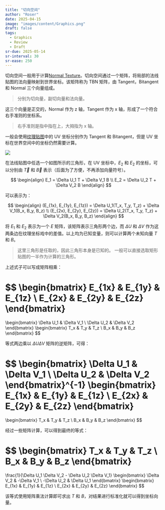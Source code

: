 ```yaml
---
title: "切向空间"
author: "Roser"
date: 2025-04-15
image: "images/content/Graphics.png"
draft: false
tags:
  - Graphics
  - Review
  - Draft
sr-due: 2025-05-14
sr-interval: 30
sr-ease: 250
---
```

切向空间一般用于计算[Normal Texture](../OpenGL/Lighting/Normal%20Texture.md)。切向空间通过一个矩阵，将局部的法线贴图的法向量映射到世界坐标。该矩阵称为  TBN 矩阵，由 Tangent，Bitangent 和 Normal 三个向量组成。

> 分别为切向量，副切向量和法向量。

这三个向量是正交的，Normal 作为 z 轴，Tangent 作为 x 轴，形成了一个符合右手准则的坐标系。

> 右手准则是指中指在上，大拇指为 x 轴。

 一般会使用[纹理贴图](../OpenGL/纹理贴图.md)中的 UV 坐标分别作为 Tangent 和 Bitangent，但是 UV 坐标在世界空间中的坐标仍然需要计算。

![](../OpenGL/image/法线贴图三角形计算切向空间.png)

在法线贴图中任选一个如图所示的三角形，在 UV 坐标中，$E_2$ 和 $E_2$ 的坐标，可以分别由 $\vec{T}$  和 $\vec{B}$ 表示（后面为了方便，不再添加向量符号）。 

$$
\begin{align}
E_1 = \Delta U_1 T + \Delta V_1 B \\
E_2 = \Delta U_2 T + \Delta V_2 B
\end{align}
$$

可以表示为：

$$
\begin{align}
(E_{1x}, E_{1y}, E_{1z}) = \Delta U_1(T_x, T_y, T_z) + \Delta V_1(B_x, B_y, B_z)
\\
(E_{2x}, E_{2y}, E_{2z}) = \Delta U_2(T_x, T_y, T_z) + \Delta V_2(B_x, B_y, B_z)
\end{align}
$$

将 $E_1$ 和 $E_2$ 表示为一个 $E$ 矩阵，该矩阵表示三角形两个边，而 $\Delta U$ 和 $\Delta V$ 作为这两条边在纹理坐标戏中的差值。以上均为已知变量，则可以计算两个未知向量 $T$ 和 $B$。

> 这里三角形是任取的，因此三角形本身是已知的。
> 一般可以直接选取矩形贴图的一半作为计算的三角形。

上述式子可以写成矩阵相乘：

$$
\begin{bmatrix}
E_{1x} & E_{1y} & E_{1z} \\
E_{2x} & E_{2y} & E_{2z}
\end{bmatrix}
=
\begin{bmatrix}
\Delta U_1 & \Delta V_1 \\
\Delta U_2 & \Delta V_2
\end{bmatrix}
\begin{bmatrix}
T_x & T_y & T_z \\
B_x & B_y & B_z
\end{bmatrix}
$$

等式两边乘以 $\Delta U \Delta V$ 矩阵的逆矩阵，可得：

$$
\begin{bmatrix}
\Delta U_1 & \Delta V_1 \\
\Delta U_2 & \Delta V_2
\end{bmatrix}^{-1}
\begin{bmatrix}
E_{1x} & E_{1y} & E_{1z} \\
E_{2x} & E_{2y} & E_{2z}
\end{bmatrix}
=
\begin{bmatrix}
T_x & T_y & T_z \\
B_x & B_y & B_z
\end{bmatrix}
$$


经过一些矩阵计算，可以得到最终的等式：

$$
\begin{bmatrix}
T_x & T_y & T_z \\
B_x & B_y & B_z
\end{bmatrix}
=
\frac{1}{\Delta U_1 \Delta V_2 - \Delta U_2 \Delta V_1}
\begin{bmatrix}
\Delta V_2 & -\Delta V_1 \\
-\Delta U_2 & \Delta U_1
\end{bmatrix}
\begin{bmatrix}
E_{1x} & E_{1y} & E_{1z} \\
E_{2x} & E_{2y} & E_{2z}
\end{bmatrix}
$$

该等式使用矩阵乘法计算即可求出 $T$ 和 $B$，对结果进行标准化就可以得到坐标向量。
